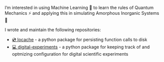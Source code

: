 I’m interested in using Machine Learning 🤖 to learn the rules of Quantum Mechanics ⚡️ and applying this in simulating Amorphous Inorganic Systems 🧪

I wrote and maintain the following repositories:
- [💿 locache](https://github.com/jla-gardner/local-cache) - a python package for persisting function calls to disk
- [💻 digital-experiments](https://github.com/jla-gardner/digital_experiments) - a python package for keeping track of and optmizing configuration for digital scientific experiments


<!---
jla-gardner/jla-gardner is a ✨ special ✨ repository because its `README.md` (this file) appears on your GitHub profile.
You can click the Preview link to take a look at your changes.
--->
